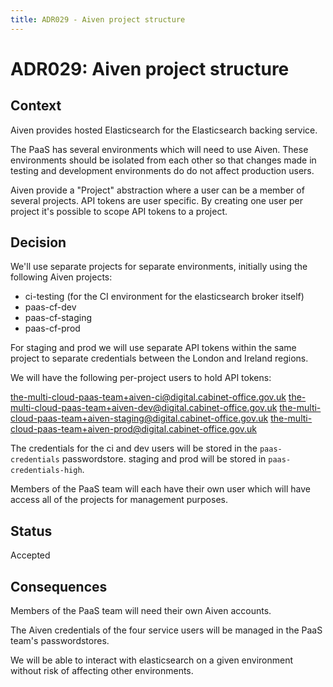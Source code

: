 ```yaml
---
title: ADR029 - Aiven project structure
---
```


# ADR029: Aiven project structure

## Context

Aiven provides hosted Elasticsearch for the Elasticsearch backing service.

The PaaS has several environments which will need to use Aiven. These
environments should be isolated from each other so that changes made in testing
and development environments do do not affect production users.

Aiven provide a "Project" abstraction where a user can be a member of several
projects. API tokens are user specific. By creating one user per project it's
possible to scope API tokens to a project.

## Decision

We'll use separate projects for separate environments, initially using the
following Aiven projects:

* ci-testing (for the CI environment for the elasticsearch broker itself)
* paas-cf-dev
* paas-cf-staging
* paas-cf-prod

For staging and prod we will use separate API tokens within the same project to
separate credentials between the London and Ireland regions.

We will have the following per-project users to hold API tokens:

the-multi-cloud-paas-team+aiven-ci@digital.cabinet-office.gov.uk
the-multi-cloud-paas-team+aiven-dev@digital.cabinet-office.gov.uk
the-multi-cloud-paas-team+aiven-staging@digital.cabinet-office.gov.uk
the-multi-cloud-paas-team+aiven-prod@digital.cabinet-office.gov.uk

The credentials for the ci and dev users will be stored in the
`paas-credentials` passwordstore. staging and prod will be stored in
`paas-credentials-high`.

Members of the PaaS team will each have their own user which will have access
all of the projects for management purposes.

## Status

Accepted

## Consequences

Members of the PaaS team will need their own Aiven accounts.

The Aiven credentials of the four service users will be managed in the PaaS
team's passwordstores.

We will be able to interact with elasticsearch on a given environment without
risk of affecting other environments.

